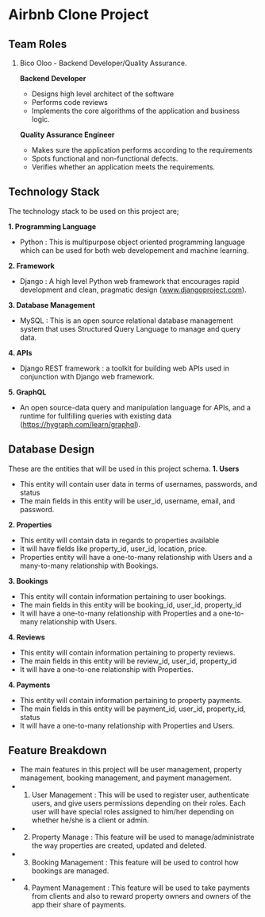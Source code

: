 # Airbnb Clone Project

## Team Roles

1. Bico Oloo - Backend Developer/Quality Assurance.

   **Backend Developer**

   - Designs high level architect of the software
   - Performs code reviews
   - Implements the core algorithms of the application and business logic.

   **Quality Assurance Engineer**

   - Makes sure the application performs according to the requirements
   - Spots functional and non-functional defects.
   - Verifies whether an application meets the requirements.

## Technology Stack

The technology stack to be used on this project are;

**1. Programming Language**

- Python : This is multipurpose object oriented programming language which can be used for both web developement and machine learning.

**2. Framework**

- Django : A high level Python web framework that encourages rapid development and clean, pragmatic design (www.djangoproject.com).

**3. Database Management**

- MySQL : This is an open source relational database management system that uses Structured Query Language to manage and query data.

**4. APIs**

- Django REST framework : a toolkit for building web APIs used in conjunction with Django web framework.

**5. GraphQL**

- An open source-data query and manipulation language for APIs, and a runtime for fullfilling queries with existing data (https://hygraph.com/learn/graphql).

## Database Design

These are the entities that will be used in this project schema.
**1. Users**

- This entity will contain user data in terms of usernames, passwords, and status
- The main fields in this entity will be user_id, username, email, and password.

**2. Properties**

- This entity will contain data in regards to properties available
- It will have fields like property_id, user_id, location, price.
- Properties entity will have a one-to-many relationship with Users and a many-to-many relationship with Bookings.

**3. Bookings**

- This entity will contain information pertaining to user bookings.
- The main fields in this entity will be booking_id, user_id, property_id
- It will have a one-to-many relationship with Properties and a one-to-many relationship with Users.

**4. Reviews**

- This entity will contain information pertaining to property reviews.
- The main fields in this entity will be review_id, user_id, property_id
- It will have a one-to-one relationship with Properties.

**4. Payments**

- This entity will contain information pertaining to property payments.
- The main fields in this entity will be payment_id, user_id, property_id, status
- It will have a one-to-many relationship with Properties and Users.

## Feature Breakdown

- The main features in this project will be user management, property management, booking management, and payment management.
- 1.  User Management : This will be used to register user, authenticate users, and give users permissions depending on their roles. Each user will have special roles assigned to him/her depending on whether he/she is a client or admin.
- 2. Property Manage : This feature will be used to manage/administrate the way properties are created, updated and deleted.
- 3. Booking Management : This feature will be used to control how bookings are managed.
- 4. Payment Management : This feature will be used to take payments from clients and also to reward property owners and owners of the app their share of payments.
